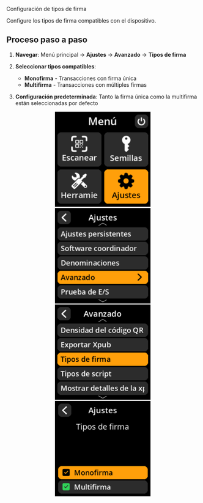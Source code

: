 Configuración de tipos de firma

Configure los tipos de firma compatibles con el dispositivo.

## Proceso paso a paso

1. **Navegar**: Menú principal → **Ajustes** → **Avanzado** → **Tipos de firma**
2. **Seleccionar tipos compatibles**:
     - **Monofirma** - Transacciones con firma única
     - **Multifirma** - Transacciones con múltiples firmas

3. **Configuración predeterminada**: Tanto la firma única como la multifirma están seleccionadas por defecto

<div align="center">
     <img src="images/HomeScreenSettingsSelectView.png" alt="Menú de selección de ajustes" width="250"/>
</div>

<div align="center">
     <img src="images/SettingsMainMenuAdvancedSelectView.png" alt="Menú de selección avanzada" width="250"/>
</div>

<div align="center">
     <img src="images/SigTypesSelectView.png" alt="Selección de tipo de firma Menú" width="250"/>
</div>

<div align="center">
     <img src="images/SettingsEntryUpdateSelectionView_sig_types.png" alt="Configuración de tipos de firma" width="250"/>
</div>
